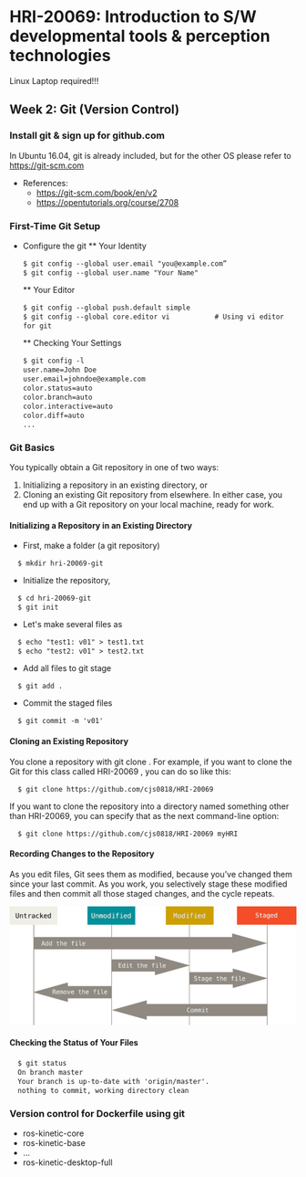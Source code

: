 # HRI-20069: Introduction to S/W developmental tools & perception technologies 

Linux Laptop required!!!

## Week 2: Git (Version Control)

### Install git & sign up for github.com
In Ubuntu 16.04, git is already included, but for the other OS please refer to https://git-scm.com

  * References:
    * https://git-scm.com/book/en/v2
    * https://opentutorials.org/course/2708

### First-Time Git Setup
  * Configure the git
    ** Your Identity
    ```
    $ git config --global user.email "you@example.com”  
    $ git config --global user.name "Your Name"
    ```   
    ** Your Editor
    ```
    $ git config --global push.default simple
    $ git config --global core.editor vi           # Using vi editor for git
    ``` 
    ** Checking Your Settings
    ```
    $ git config -l
    user.name=John Doe
    user.email=johndoe@example.com
    color.status=auto
    color.branch=auto
    color.interactive=auto
    color.diff=auto
    ...
    ```

### Git Basics
You typically obtain a Git repository in one of two ways:
  1. Initializing a repository in an existing directory, or
  2. Cloning an existing Git repository from elsewhere.
In either case, you end up with a Git repository on your local machine, ready for work.

#### Initializing a Repository in an Existing Directory

  * First, make a folder (a git repository)
  ```
    $ mkdir hri-20069-git
  ```

  * Initialize the repository,
  ```
    $ cd hri-20069-git
    $ git init
  ```

  * Let's make several files as
  ``` 
    $ echo "test1: v01" > test1.txt
    $ echo "test2: v01" > test2.txt
  ```
  
  * Add all files to git stage
  ```
    $ git add .
  ```
  
  * Commit the staged files
  ```
    $ git commit -m 'v01'
  ```

#### Cloning an Existing Repository
You clone a repository with git clone <url>. For example, if you want to clone the Git for this class called HRI-20069 , you can do so like this:
 
  ```
    $ git clone https://github.com/cjs0818/HRI-20069
  ```
If you want to clone the repository into a directory named something other than HRI-20069, you can specify that as the next command-line option:

  ```
    $ git clone https://github.com/cjs0818/HRI-20069 myHRI
  ```

#### Recording Changes to the Repository
As you edit files, Git sees them as modified, because you’ve changed them since your last commit. As you work, you selectively stage these modified files and then commit all those staged changes, and the cycle repeats.

![pic-W2-001](./assets/images/lifecycle.png)

#### Checking the Status of Your Files
  ```
    $ git status
    On branch master
    Your branch is up-to-date with 'origin/master'.
    nothing to commit, working directory clean
  ```

### Version control for Dockerfile using git
  * ros-kinetic-core
  * ros-kinetic-base
  * ...
  * ros-kinetic-desktop-full
